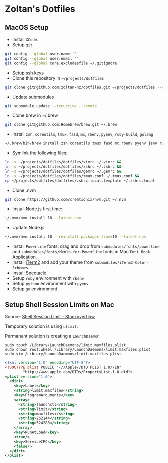 # Zoltan's Dotfiles

## MacOS Setup

- Install `XCode`.
- Setup `git`.

```bash
git config --global user.name ''
git config --global user.email ''
git config --global core.excludesfile ~/.gitignore
```

- [Setup ssh keys](https://help.github.com/articles/generating-a-new-ssh-key-and-adding-it-to-the-ssh-agent/)
- Clone this repository in `~/projects/dotfiles`

```bash
git clone git@github.com:zoltan-nz/dotfiles.git ~/projects/dotfiles --recurse-submodules
```

- Update submodules

```bash
git submodule update --recursive --remote
```

- Clone brew in ~/.brew

```bash
git clone git@github.com:Homebrew/brew.git ~/.brew
```

- Install `zsh`, `coreutils`, `tmux`, `fasd`, `mc`, `rbenv`, `pyenv`, `ruby-build`, `golang`

```bash
~/.brew/bin/brew install zsh coreutils tmux fasd mc rbenv pyenv jenv ruby-build golang
```

- Symlink the following files:

```bash
ln -s ~/projects/dotfiles/dotfiles/vimrc ~/.vimrc &&
ln -s ~/projects/dotfiles/dotfiles/zshrc ~/.zshrc &&
ln -s ~/projects/dotfiles/dotfiles/gemrc ~/.gemrc &&
ln -s ~/projects/dotfiles/dotfiles/tmux.conf ~/.tmux.conf &&
cp ~/projects/dotfiles/dotfiles/zshrc.local.template ~/.zshrc.local
```

- Clone .nvm

```bash
git clone https://github.com/creationix/nvm.git ~/.nvm
```

- Install Node.js first time:

```bash
~/.nvm/nvm install 10 --latest-npm
```

- Update Node.js:

```bash
~/.nvm/nvm install 10 --reinstall-packages-from=10 --latest-npm
```

- Install `Powerline` fonts: drag and drop from `submodules/fonts/powerline` and `submodules/fonts/Menlo-for-Powerline` fonts in Mac `Font Book` Application.
- Install [iTerm2](https://www.iterm2.com/) and add your theme from `submodules/iTerm2-Color-Schemes`.
- Install [Spectacle](https://www.spectacleapp.com/)
- Setup `ruby` environment with `rbenv`
- Setup `python` environment with `pyenv`
- Setup `go` environment

## Setup Shell Session Limits on Mac

Source: [Shell Session Limit - Stackoverflow](https://unix.stackexchange.com/questions/108174/how-to-persistently-control-maximum-system-resource-consumption-on-mac?answertab=votes#tab-top)

Temporary solution is using `ulimit`.

Permanent solution is creating a `LaunchDaemon`.

```shell
sudo touch /Library/LaunchDaemons/limit.maxfiles.plist
sudo chown root:wheel /Library/LaunchDaemons/limit.maxfiles.plist
sudo vim /Library/LaunchDaemons/limit.maxfiles.plist
```

```xml
<?xml version="1.0" encoding="UTF-8"?>
<!DOCTYPE plist PUBLIC "-//Apple//DTD PLIST 1.0//EN"
        "http://www.apple.com/DTDs/PropertyList-1.0.dtd">
<plist version="1.0">
  <dict>
    <key>Label</key>
    <string>limit.maxfiles</string>
    <key>ProgramArguments</key>
    <array>
      <string>launchctl</string>
      <string>limit</string>
      <string>maxfiles</string>
      <string>262144</string>
      <string>524288</string>
    </array>
    <key>RunAtLoad</key>
    <true/>
    <key>ServiceIPC</key>
    <false/>
  </dict>
</plist>
```